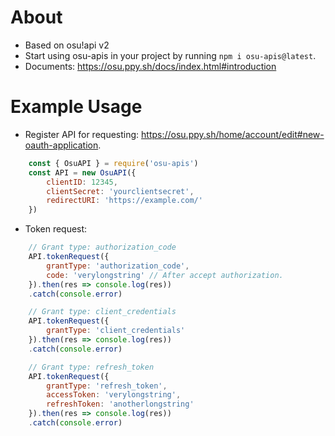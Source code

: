 # About
- Based on osu!api v2
- Start using osu-apis in your project by running `npm i osu-apis@latest`.
- Documents: https://osu.ppy.sh/docs/index.html#introduction
# Example Usage
- Register API for requesting: https://osu.ppy.sh/home/account/edit#new-oauth-application.
```js 
    const { OsuAPI } = require('osu-apis')
    const API = new OsuAPI({
        clientID: 12345,
        clientSecret: 'yourclientsecret',
        redirectURI: 'https://example.com/'
    })
```
- Token request:
```js
    // Grant type: authorization_code
    API.tokenRequest({
        grantType: 'authorization_code',
        code: 'verylongstring' // After accept authorization.
    }).then(res => console.log(res))
    .catch(console.error)

    // Grant type: client_credentials
    API.tokenRequest({
        grantType: 'client_credentials'
    }).then(res => console.log(res))
    .catch(console.error)

    // Grant type: refresh_token
    API.tokenRequest({
        grantType: 'refresh_token',
        accessToken: 'verylongstring',
        refreshToken: 'anotherlongstring'
    }).then(res => console.log(res))
    .catch(console.error)
```
